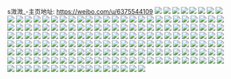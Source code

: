 s溦溦_-主页地址: https://weibo.com/u/6375544109 
![](https://wx4.sinaimg.cn/mw2000/006Xt8gBly1h86xs0em5aj30u01407c3.jpg) 
![](https://wx4.sinaimg.cn/mw2000/006Xt8gBly1h6umowbks8j32842yuq89.jpg) 
![](https://wx4.sinaimg.cn/mw2000/006Xt8gBly1h6umoz6094j323z2tbq8m.jpg) 
![](https://wx4.sinaimg.cn/mw2000/006Xt8gBly1h6ump6l0ivj32bc334dtp.jpg) 
![](https://wx4.sinaimg.cn/mw2000/006Xt8gBly1h6ump2ieyoj32bc333npd.jpg) 
![](https://wx4.sinaimg.cn/mw2000/006Xt8gBly1h6ouvfwgs5j32c0340wtd.jpg) 
![](https://wx4.sinaimg.cn/mw2000/006Xt8gBly1h6ouvx1v4lj32c03401ky.jpg) 
![](https://wx4.sinaimg.cn/mw2000/006Xt8gBly1h6ouva9effj32c03404qr.jpg) 
![](https://wx4.sinaimg.cn/mw2000/006Xt8gBly1h6ouvnhgrtj325i2vckjn.jpg) 
![](https://wx4.sinaimg.cn/mw2000/006Xt8gBly1h6ouvus1rpj30qk0zewju.jpg) 
![](https://wx4.sinaimg.cn/mw2000/006Xt8gBly1h6ouvu6w3nj33342bcqv6.jpg) 
![](https://wx4.sinaimg.cn/mw2000/006Xt8gBly1h6ouvzt02kj325g2vatk3.jpg) 
![](https://wx4.sinaimg.cn/mw2000/006Xt8gBly1h6ouvrw5w3j32c0340x6q.jpg) 
![](https://wx4.sinaimg.cn/mw2000/006Xt8gBly1h6ouvj0rp9j31zg2nax6p.jpg) 
![](https://wx4.sinaimg.cn/mw2000/006Xt8gBly1h6m7xlkr9uj328c2z4n9o.jpg) 
![](https://wx4.sinaimg.cn/mw2000/006Xt8gBly1h6m7z3hox6j31nn27jk1b.jpg) 
![](https://wx4.sinaimg.cn/mw2000/006Xt8gBly1h5neigxd7mj33342bc4qs.jpg) 
![](https://wx4.sinaimg.cn/mw2000/006Xt8gBly1h5a7seu3wqj30sg3oo7wh.jpg) 
![](https://wx4.sinaimg.cn/mw2000/006Xt8gBly1h5a7sd45hcj30sg35se6d.jpg) 
![](https://wx4.sinaimg.cn/mw2000/006Xt8gBly1h5a7slfow0j32o03k0hdu.jpg) 
![](https://wx4.sinaimg.cn/mw2000/006Xt8gBly1h5a7sfpjrtj30sg1ucnc0.jpg) 
![](https://wx4.sinaimg.cn/mw2000/006Xt8gBly1h5a7silvi0j31jr22c1kx.jpg) 
![](https://wx4.sinaimg.cn/mw2000/006Xt8gBly1h5a7shpqm8j30sg2wab29.jpg) 
![](https://wx4.sinaimg.cn/mw2000/006Xt8gBly1h5a7smlhi2j31op28xqqc.jpg) 
![](https://wx4.sinaimg.cn/mw2000/006Xt8gBly1h5a7so3wahj31mq26a4o4.jpg) 
![](https://wx4.sinaimg.cn/mw2000/006Xt8gBly1h5a7sjpwcqj30sg1udnoa.jpg) 
![](https://wx4.sinaimg.cn/mw2000/006Xt8gBly1h52pme8o08j32582v0e82.jpg) 
![](https://wx4.sinaimg.cn/mw2000/006Xt8gBly1h52pmskgpmj321u2qihdu.jpg) 
![](https://wx4.sinaimg.cn/mw2000/006Xt8gBly1h51na130q4j32dc35shdt.jpg) 
![](https://wx4.sinaimg.cn/mw2000/006Xt8gBly1h51n9sqd32j322y2rwb29.jpg) 
![](https://wx4.sinaimg.cn/mw2000/006Xt8gBly1h51nac3mpfj320o2ls4qp.jpg) 
![](https://wx4.sinaimg.cn/mw2000/006Xt8gBly1h51na2li9fj32bc334npe.jpg) 
![](https://wx4.sinaimg.cn/mw2000/006Xt8gBly1h507r86wafj30t20t2gx7.jpg) 
![](https://wx4.sinaimg.cn/mw2000/006Xt8gBly1h507r9npwij30u00u0qhp.jpg) 
![](https://wx4.sinaimg.cn/mw2000/006Xt8gBly1h507rasttsj30u00u049c.jpg) 
![](https://wx4.sinaimg.cn/mw2000/006Xt8gBly1h507r50oftj30sg16oqj5.jpg) 
![](https://wx4.sinaimg.cn/mw2000/006Xt8gBly1h4npxx9i81j31fl1fldzy.jpg) 
![](https://wx4.sinaimg.cn/mw2000/006Xt8gBly1h4npxsdyt5j31nx27we6w.jpg) 
![](https://wx4.sinaimg.cn/mw2000/006Xt8gBly1h4npxz718xj31os2914qp.jpg) 
![](https://wx4.sinaimg.cn/mw2000/006Xt8gBly1h4npxuircfj32dc35s7wi.jpg) 
![](https://wx4.sinaimg.cn/mw2000/006Xt8gBly1h4npy0u6x4j31kb233h6j.jpg) 
![](https://wx4.sinaimg.cn/mw2000/006Xt8gBly1h4npxvxdcrj31l61l6b0q.jpg) 
![](https://wx4.sinaimg.cn/mw2000/006Xt8gBly1h2v72ono47j32bc334e84.jpg) 
![](https://wx4.sinaimg.cn/mw2000/006Xt8gBly1h22bri1g0sj32dc2dc1ky.jpg) 
![](https://wx4.sinaimg.cn/mw2000/006Xt8gBly1h1vve6bticj33342bbkjl.jpg) 
![](https://wx4.sinaimg.cn/mw2000/006Xt8gBly1h1qwn3lwz1j31hc1z41kx.jpg) 
![](https://wx4.sinaimg.cn/mw2000/006Xt8gBly1h1qwnhph7xj31hc1z44qp.jpg) 
![](https://wx4.sinaimg.cn/mw2000/006Xt8gBly1h1qwop2t8kj32at32fb2a.jpg) 
![](https://wx4.sinaimg.cn/mw2000/006Xt8gBly1h1qwntb83lj31hc1z44pu.jpg) 
![](https://wx4.sinaimg.cn/mw2000/006Xt8gBly1h1pnlh8gr6j32bc334npe.jpg) 
![](https://wx4.sinaimg.cn/mw2000/006Xt8gBly1h1omex72bmj30sg1giai4.jpg) 
![](https://wx4.sinaimg.cn/mw2000/006Xt8gBly1h1m11uagpdj30u00j6wgs.jpg) 
![](https://wx4.sinaimg.cn/mw2000/006Xt8gBly1h1f6guxr6fj30sg21z1bd.jpg) 
![](https://wx4.sinaimg.cn/mw2000/006Xt8gBly1h1893uownyj31s81s8hdt.jpg) 
![](https://wx4.sinaimg.cn/mw2000/006Xt8gBly1h173okv4mwj32bc3344qp.jpg) 
![](https://wx4.sinaimg.cn/mw2000/006Xt8gBly1h16mmfyr43j30u00ixdjf.jpg) 
![](https://wx4.sinaimg.cn/mw2000/006Xt8gBly1h0zu1z600cj30u01t079j.jpg) 
![](https://wx4.sinaimg.cn/mw2000/006Xt8gBly1h0zu5fekg2j30r60leacl.jpg) 
![](https://wx4.sinaimg.cn/mw2000/006Xt8gBly1h0zu1zohrij30r60pgmz8.jpg) 
![](https://wx4.sinaimg.cn/mw2000/006Xt8gBly1h0zua94c5oj30r60s6tbv.jpg) 
![](https://wx4.sinaimg.cn/mw2000/006Xt8gBly1h0ztjw0d25j30r60xh77c.jpg) 
![](https://wx4.sinaimg.cn/mw2000/006Xt8gBly1h0ztjwglk5j30o91h90x9.jpg) 
![](https://wx4.sinaimg.cn/mw2000/006Xt8gBly1h0rrz8iwc9j30u01t0n9f.jpg) 
![](https://wx4.sinaimg.cn/mw2000/006Xt8gBly1h0ivgzkifaj31hc1hc4lv.jpg) 
![](https://wx4.sinaimg.cn/mw2000/006Xt8gBly1h0iq4cnyl1j30r60t20wh.jpg) 
![](https://wx4.sinaimg.cn/mw2000/006Xt8gBly1h067n0lb5pj3227226e81.jpg) 
![](https://wx4.sinaimg.cn/mw2000/006Xt8gBly1gzww427r8sj30qo0zkdp0.jpg) 
![](https://wx4.sinaimg.cn/mw2000/006Xt8gBly1gzpn4ayyy6j32bc2bbkjm.jpg) 
![](https://wx4.sinaimg.cn/mw2000/006Xt8gBly1gzpn492s7ej325l25kx6p.jpg) 
![](https://wx4.sinaimg.cn/mw2000/006Xt8gBly1gzpn4bydapj31hc1z47wh.jpg) 
![](https://wx4.sinaimg.cn/mw2000/006Xt8gBly1gzpg2i8xz8j335s2dcx6q.jpg) 
![](https://wx4.sinaimg.cn/mw2000/006Xt8gBly1gzpg2dwy3nj32122pg4qq.jpg) 
![](https://wx4.sinaimg.cn/mw2000/006Xt8gBly1gzpg2g59bej327i27iqv5.jpg) 
![](https://wx4.sinaimg.cn/mw2000/006Xt8gBly1gzpg2c6r5dj31za2yykjm.jpg) 
![](https://wx4.sinaimg.cn/mw2000/006Xt8gBly1gznqd767wfj32382kie81.jpg) 
![](https://wx4.sinaimg.cn/mw2000/006Xt8gBly1gzlaqo2mgpj31hc1z4qt1.jpg) 
![](https://wx4.sinaimg.cn/mw2000/006Xt8gBly1gzlaqko9gjj31hc1z37wh.jpg) 
![](https://wx4.sinaimg.cn/mw2000/006Xt8gBly1gzcyrjle3gj30u00zkadk.jpg) 
![](https://wx4.sinaimg.cn/mw2000/006Xt8gBly1gz530l03isj32o02o0qv7.jpg) 
![](https://wx4.sinaimg.cn/mw2000/006Xt8gBly1gywphsasbgj326o2wu4qp.jpg) 
![](https://wx4.sinaimg.cn/mw2000/006Xt8gBly1gywphpg91lj32252qvnpa.jpg) 
![](https://wx4.sinaimg.cn/mw2000/006Xt8gBly1gywphwx14gj32943054qp.jpg) 
![](https://wx4.sinaimg.cn/mw2000/006Xt8gBly1gywpi01mhrj327z2yn1kx.jpg) 
![](https://wx4.sinaimg.cn/mw2000/006Xt8gBly1gyutf8zmsmj31hc1hbb29.jpg) 
![](https://wx4.sinaimg.cn/mw2000/006Xt8gBly1gynhb3q72gj31t00u0wkq.jpg) 
![](https://wx4.sinaimg.cn/mw2000/006Xt8gBly1gynhbamd3uj31t00u0dsm.jpg) 
![](https://wx4.sinaimg.cn/mw2000/006Xt8gBly1gy7mhci888j30sg35rqv5.jpg) 
![](https://wx4.sinaimg.cn/mw2000/006Xt8gBly1gy7mft3veaj30sg2687ns.jpg) 
![](https://wx4.sinaimg.cn/mw2000/006Xt8gBly1gy7mhjkp24j30sg2db1kx.jpg) 
![](https://wx4.sinaimg.cn/mw2000/006Xt8gBly1gy7mhw6nroj31kw35s000.jpg) 
![](https://wx4.sinaimg.cn/mw2000/006Xt8gBly1gy1piwegsxj31uw1uwqsq.jpg) 
![](https://wx4.sinaimg.cn/mw2000/006Xt8gBly1gxsfi4xv9qj31t01t07me.jpg) 
![](https://wx4.sinaimg.cn/mw2000/006Xt8gBly1gxg902vdc9j329k29ku0x.jpg) 
![](https://wx4.sinaimg.cn/mw2000/006Xt8gBly1gxg8zsfvzdj323u35sx6q.jpg) 
![](https://wx4.sinaimg.cn/mw2000/006Xt8gBly1gxg8zwfl89j32bc2bchdu.jpg) 
![](https://wx4.sinaimg.cn/mw2000/006Xt8gBly1gxg8zznmrzj32bc2bcu0x.jpg) 
![](https://wx4.sinaimg.cn/mw2000/006Xt8gBly1gx5u98sv0ij31hc1hcqfw.jpg) 
![](https://wx4.sinaimg.cn/mw2000/006Xt8gBly1gx5u9c7isij31hc1hc1hq.jpg) 
![](https://wx4.sinaimg.cn/mw2000/006Xt8gBly1gx5u9gi62bj31hc1hcnmx.jpg) 
![](https://wx4.sinaimg.cn/mw2000/006Xt8gBly1gx5u9dwnxlj31hc1hc4hg.jpg) 
![](https://wx4.sinaimg.cn/mw2000/006Xt8gBly1gwzqzpobwvj31hc1hc7tp.jpg) 
![](https://wx4.sinaimg.cn/mw2000/006Xt8gBly1gwwypzcs2bj31z41hctzm.jpg) 
![](https://wx4.sinaimg.cn/mw2000/006Xt8gBly1gwv99zjyuij31gq2lrkjl.jpg) 
![](https://wx4.sinaimg.cn/mw2000/006Xt8gBly1gwv9a4s9esj30sg2dc4qp.jpg) 
![](https://wx4.sinaimg.cn/mw2000/006Xt8gBly1gwv9a9969uj31j02psqv5.jpg) 
![](https://wx4.sinaimg.cn/mw2000/006Xt8gBly1gwv9abp351j31ac1pr1kx.jpg) 
![](https://wx4.sinaimg.cn/mw2000/006Xt8gBly1gwv9adgji6j31j01j04qp.jpg) 
![](https://wx4.sinaimg.cn/mw2000/006Xt8gBly1gwv9agmkbij31sb2dre82.jpg) 
![](https://wx4.sinaimg.cn/mw2000/006Xt8gBly1gwv9an0iwpj31j021chdt.jpg) 
![](https://wx4.sinaimg.cn/mw2000/006Xt8gBly1gwv9az8x08j30sg1dsdv9.jpg) 
![](https://wx4.sinaimg.cn/mw2000/006Xt8gBly1gwv9ba59ogj30rc2l64qp.jpg) 
![](https://wx4.sinaimg.cn/mw2000/006Xt8gBly1gwjgxmrle4j30u01t0gua.jpg) 
![](https://wx4.sinaimg.cn/mw2000/006Xt8gBly1gwjgxu2vraj30u01t047c.jpg) 
![](https://wx4.sinaimg.cn/mw2000/006Xt8gBly1gwi8jvyxbfj31hc1z4key.jpg) 
![](https://wx4.sinaimg.cn/mw2000/006Xt8gBly1gwh04pzjkmj31hc1hc1bj.jpg) 
![](https://wx4.sinaimg.cn/mw2000/006Xt8gBly1gwh04nbm8jj31hc1hcwvg.jpg) 
![](https://wx4.sinaimg.cn/mw2000/006Xt8gBly1gwh04inszfj31hc1hc1ae.jpg) 
![](https://wx4.sinaimg.cn/mw2000/006Xt8gBly1gwds4py43bj32vk2c0kjn.jpg) 
![](https://wx4.sinaimg.cn/mw2000/006Xt8gBly1gwds51gjbcj30sg1dswwt.jpg) 
![](https://wx4.sinaimg.cn/mw2000/006Xt8gBly1gwds991ecxj32bc3347wj.jpg) 
![](https://wx4.sinaimg.cn/mw2000/006Xt8gBly1gwds8diw44j31y12fh1ky.jpg) 
![](https://wx4.sinaimg.cn/mw2000/006Xt8gBly1gwds9b7phwj30tx0tx7a3.jpg) 
![](https://wx4.sinaimg.cn/mw2000/006Xt8gBly1gwds73txvbj31vw2xq4qr.jpg) 
![](https://wx4.sinaimg.cn/mw2000/006Xt8gBly1gwdfk3yq99j31t00u0asv.jpg) 
![](https://wx4.sinaimg.cn/mw2000/006Xt8gBly1gwcywnw062j30u01b8ah3.jpg) 
![](https://wx4.sinaimg.cn/mw2000/006Xt8gBly1gwcywngp1ij30u01qtdq8.jpg) 
![](https://wx4.sinaimg.cn/mw2000/006Xt8gBly1gwbh6ddcurj31hc140wt3.jpg) 
![](https://wx4.sinaimg.cn/mw2000/006Xt8gBly1gw43vpodhyj30tz17e421.jpg) 
![](https://wx4.sinaimg.cn/mw2000/006Xt8gBly1gw0w8nz8kqj31hc1hcx5t.jpg) 
![](https://wx4.sinaimg.cn/mw2000/006Xt8gBly1gvzk18kxulj31hc1z4hdt.jpg) 
![](https://wx4.sinaimg.cn/mw2000/006Xt8gBly1gvzfk6h7z8j32bc334b2a.jpg) 
![](https://wx4.sinaimg.cn/mw2000/006Xt8gBly1gvzfkf2s5bj32bc334hdu.jpg) 
![](https://wx4.sinaimg.cn/mw2000/006Xt8gBly1gvyxc4h2tpj30u0140gq4.jpg) 
![](https://wx4.sinaimg.cn/mw2000/006Xt8gBly1gvyxc33ruuj30u0140wiv.jpg) 
![](https://wx4.sinaimg.cn/mw2000/006Xt8gBly1gvru0gkxwvj31t00u07aw.jpg) 
![](https://wx4.sinaimg.cn/mw2000/006Xt8gBly1gvmrpfgwa0j60u0140gqf02.jpg) 
![](https://wx4.sinaimg.cn/mw2000/006Xt8gBly1gvmrph67i1j60u00u078b02.jpg) 
![](https://wx4.sinaimg.cn/mw2000/006Xt8gBly1gvmrpki5e6j60u0140q8702.jpg) 
![](https://wx4.sinaimg.cn/mw2000/006Xt8gBly1gvmrpigq3ij60u014042g02.jpg) 
![](https://wx4.sinaimg.cn/mw2000/006Xt8gBly1gsgnsk6m9yj31so1qn48k.jpg) 
![](https://wx4.sinaimg.cn/mw2000/006Xt8gBly1gsgnslg0j9j30qf0kewh3.jpg) 
![](https://wx4.sinaimg.cn/mw2000/006Xt8gBly1grdaagoq87j31cx1cxhdt.jpg) 
![](https://wx4.sinaimg.cn/mw2000/006Xt8gBly1grdaabztotj32c0340b2c.jpg) 
![](https://wx4.sinaimg.cn/mw2000/006Xt8gBly1grda9yeoxfj31wf1wf1kz.jpg) 
![](https://wx4.sinaimg.cn/mw2000/006Xt8gBly1gmng40s6rhj30qo0zk0wc.jpg) 
![](https://wx4.sinaimg.cn/mw2000/006Xt8gBly1gmng4517naj30sg0sg7mk.jpg) 
![](https://wx4.sinaimg.cn/mw2000/006Xt8gBly1gmng478kctj30sg0sgtnx.jpg) 
![](https://wx4.sinaimg.cn/mw2000/006Xt8gBly1gmng3zx5m1j30qo0zkq6n.jpg) 
![](https://wx4.sinaimg.cn/mw2000/006Xt8gBly1glfn3kohclj32402tcx6s.jpg) 
![](https://wx4.sinaimg.cn/mw2000/006Xt8gBly1glfn3516y8j315o1qihdu.jpg) 
![](https://wx4.sinaimg.cn/mw2000/006Xt8gBly1glfn4188daj32402tc1l0.jpg) 
![](https://wx4.sinaimg.cn/mw2000/006Xt8gBly1glfn4a68zqj323j23jx6q.jpg) 
![](https://wx4.sinaimg.cn/mw2000/006Xt8gBly1gl2fehv4sqj32io1w01kx.jpg) 
![](https://wx4.sinaimg.cn/mw2000/006Xt8gBly1gktnecpkjvj316o16n1kx.jpg) 
![](https://wx4.sinaimg.cn/mw2000/006Xt8gBly1gktnealcpbj316g0vukce.jpg) 
![](https://wx4.sinaimg.cn/mw2000/006Xt8gBly1gkarbl4qbdj315o2bcu0x.jpg) 
![](https://wx4.sinaimg.cn/mw2000/006Xt8gBly1gkarbaduerj316n16oe81.jpg) 
![](https://wx4.sinaimg.cn/mw2000/006Xt8gBly1gkarbcob1nj30oy1kw1kx.jpg) 
![](https://wx4.sinaimg.cn/mw2000/006Xt8gBly1gkarb7z9uqj316o1kwhdu.jpg) 
![](https://wx4.sinaimg.cn/mw2000/006Xt8gBly1gkarbddorqj30ih0oon4y.jpg) 
![](https://wx4.sinaimg.cn/mw2000/006Xt8gBly1gkarbg49o1j316o1kw4qq.jpg) 
![](https://wx4.sinaimg.cn/mw2000/006Xt8gBly1gkarbh8vl5j30ll0ssqih.jpg) 
![](https://wx4.sinaimg.cn/mw2000/006Xt8gBly1gkarbmehthj315g1ae4du.jpg) 
![](https://wx4.sinaimg.cn/mw2000/006Xt8gBly1gkarbi8qc9j30ht0nqdrp.jpg) 
![](https://wx4.sinaimg.cn/mw2000/006Xt8gBly1gkarbnt20bj30zq0zq1kp.jpg) 
![](https://wx4.sinaimg.cn/mw2000/006Xt8gBly1gkarb4fx31j316o16o7wh.jpg) 
![](https://wx4.sinaimg.cn/mw2000/006Xt8gBly1gkarbpesiaj31181jve81.jpg) 
![](https://wx4.sinaimg.cn/mw2000/006Xt8gBly1gkarbq3r4aj30m50wcdn2.jpg) 
![](https://wx4.sinaimg.cn/mw2000/006Xt8gBly1gk622n8xp2j30qo0zkdmg.jpg) 
![](https://wx4.sinaimg.cn/mw2000/006Xt8gBly1gk622m3e3mj30qo0zktf3.jpg) 
![](https://wx4.sinaimg.cn/mw2000/006Xt8gBly1gk622mp08fj30me0tvwkp.jpg) 
![](https://wx4.sinaimg.cn/mw2000/006Xt8gBly1gk622nqjyvj30qo0zk451.jpg) 
![](https://wx4.sinaimg.cn/mw2000/006Xt8gBly1gio48ravsej33402c0qv5.jpg) 
![](https://wx4.sinaimg.cn/mw2000/006Xt8gBly1gio48otaktj32c0340qv5.jpg) 
